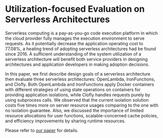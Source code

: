 # Utilization-focused Evaluation on Serverless Architectures

Serverless computing is a pay-as-you-go code execution platform in which the cloud provider fully manages the execution environment to serve requests. As it potentially decrease the application operating cost to 77.08%, a heating trend of adopting serverless architectures had be found since 2016. A sufficient understanding of the system utilization of a serverless architecture will benefit both service providers in designing architectures and application developers in making adoption decisions.

In this paper, we first describe design goals of a serverless architecture then evaluate three serverless architectures: OpenLambda, IronFunctions, and Clofly. Both OpenLambda and IronFunctions apply Docker containers with different strategies of using state operations on containers for providing application isolations, while Clofly handles requests purely by using subprocess calls. We observed that the current isolation solution costs five times more on server resource usages comparing to the one with no isolation guarantee. Also, we discussed the importance of limited resource allocations for user functions, scalable-concerned cache policies, and efficiency improvements by sharing runtime resources.

Please refer to [our paper](serverless.pdf) for details.
